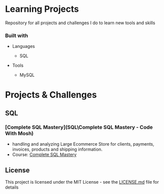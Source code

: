 # Learning Projects
Repository for all projects and challenges I do to learn new tools and skills

### Built with

+ Languages
	+ SQL

+ Tools
	+ MySQL
	
# Projects & Challenges

## SQL

### [Complete SQL Mastery](SQL\Complete SQL Mastery - Code With Mosh)
+ handling and analyzing Large Ecommerce Store for clients, payments, invoices, products and shipping information.
+ Course: [Complete SQL Mastery](https://codewithmosh.com/p/complete-sql-mastery)



## License
This project is licensed under the MIT License - see the [LICENSE.md](LICENSE) file for details
